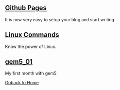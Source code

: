 
## [Github Pages](/Blogs/pages.md)

It is now very easy to setup your blog and start writing.

## [Linux Commands](/Blogs/commands.md)

Know the power of Linux.

## [gem5_01](/Blogs/gem5_1.md)

My first month with gem5





[Goback to Home](index.md)
